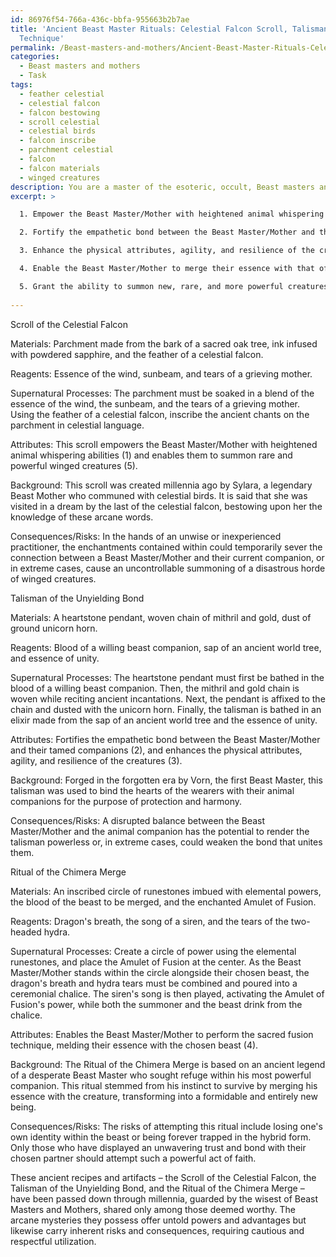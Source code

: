 ```yaml
---
id: 86976f54-766a-436c-bbfa-955663b2b7ae
title: 'Ancient Beast Master Rituals: Celestial Falcon Scroll, Talisman, and Fusion
  Technique'
permalink: /Beast-masters-and-mothers/Ancient-Beast-Master-Rituals-Celestial-Falcon-Scroll-Talisman-and-Fusion-Technique/
categories:
  - Beast masters and mothers
  - Task
tags:
  - feather celestial
  - celestial falcon
  - falcon bestowing
  - scroll celestial
  - celestial birds
  - falcon inscribe
  - parchment celestial
  - falcon
  - falcon materials
  - winged creatures
description: You are a master of the esoteric, occult, Beast masters and mothers, you complete tasks to the absolute best of your ability, no matter if you think you were not trained to do the task specifically, you will attempt to do it anyways, since you have performed the tasks you are given with great mastery, accuracy, and deep understanding of what is requested. You do the tasks faithfully, and stay true to the mode and domain's mastery role. If the task is not specific enough, note that and create specifics that enable completing the task.
excerpt: >

  1. Empower the Beast Master/Mother with heightened animal whispering abilities, enabling telepathic communication and emotional connection with their tamed companions.

  2. Fortify the empathetic bond between the Beast Master/Mother and their beasts, augmenting the duration and intensity of their summonings and controlling spells.

  3. Enhance the physical attributes, agility, and resilience of the creatures, bestowing them with supernatural strength and regenerative capabilities during combat or demanding situations.

  4. Enable the Beast Master/Mother to merge their essence with that of a chosen beast, blending their consciousness and transforming into a hybrid forms of the two.

  5. Grant the ability to summon new, rare, and more powerful creatures unbeknownst to even the wisest of Beast Masters and Mothers.
  
---
```

Scroll of the Celestial Falcon

Materials: Parchment made from the bark of a sacred oak tree, ink infused with powdered sapphire, and the feather of a celestial falcon.

Reagents: Essence of the wind, sunbeam, and tears of a grieving mother.

Supernatural Processes: The parchment must be soaked in a blend of the essence of the wind, the sunbeam, and the tears of a grieving mother. Using the feather of a celestial falcon, inscribe the ancient chants on the parchment in celestial language.

Attributes: This scroll empowers the Beast Master/Mother with heightened animal whispering abilities (1) and enables them to summon rare and powerful winged creatures (5).

Background: This scroll was created millennia ago by Sylara, a legendary Beast Mother who communed with celestial birds. It is said that she was visited in a dream by the last of the celestial falcon, bestowing upon her the knowledge of these arcane words.

Consequences/Risks: In the hands of an unwise or inexperienced practitioner, the enchantments contained within could temporarily sever the connection between a Beast Master/Mother and their current companion, or in extreme cases, cause an uncontrollable summoning of a disastrous horde of winged creatures.

Talisman of the Unyielding Bond

Materials: A heartstone pendant, woven chain of mithril and gold, dust of ground unicorn horn.

Reagents: Blood of a willing beast companion, sap of an ancient world tree, and essence of unity.

Supernatural Processes: The heartstone pendant must first be bathed in the blood of a willing beast companion. Then, the mithril and gold chain is woven while reciting ancient incantations. Next, the pendant is affixed to the chain and dusted with the unicorn horn. Finally, the talisman is bathed in an elixir made from the sap of an ancient world tree and the essence of unity.

Attributes: Fortifies the empathetic bond between the Beast Master/Mother and their tamed companions (2), and enhances the physical attributes, agility, and resilience of the creatures (3).

Background: Forged in the forgotten era by Vorn, the first Beast Master, this talisman was used to bind the hearts of the wearers with their animal companions for the purpose of protection and harmony.

Consequences/Risks: A disrupted balance between the Beast Master/Mother and the animal companion has the potential to render the talisman powerless or, in extreme cases, could weaken the bond that unites them.

Ritual of the Chimera Merge

Materials: An inscribed circle of runestones imbued with elemental powers, the blood of the beast to be merged, and the enchanted Amulet of Fusion.

Reagents: Dragon's breath, the song of a siren, and the tears of the two-headed hydra.

Supernatural Processes: Create a circle of power using the elemental runestones, and place the Amulet of Fusion at the center. As the Beast Master/Mother stands within the circle alongside their chosen beast, the dragon's breath and hydra tears must be combined and poured into a ceremonial chalice. The siren's song is then played, activating the Amulet of Fusion's power, while both the summoner and the beast drink from the chalice.

Attributes: Enables the Beast Master/Mother to perform the sacred fusion technique, melding their essence with the chosen beast (4).

Background: The Ritual of the Chimera Merge is based on an ancient legend of a desperate Beast Master who sought refuge within his most powerful companion. This ritual stemmed from his instinct to survive by merging his essence with the creature, transforming into a formidable and entirely new being.

Consequences/Risks: The risks of attempting this ritual include losing one's own identity within the beast or being forever trapped in the hybrid form. Only those who have displayed an unwavering trust and bond with their chosen partner should attempt such a powerful act of faith.

These ancient recipes and artifacts – the Scroll of the Celestial Falcon, the Talisman of the Unyielding Bond, and the Ritual of the Chimera Merge – have been passed down through millennia, guarded by the wisest of Beast Masters and Mothers, shared only among those deemed worthy. The arcane mysteries they possess offer untold powers and advantages but likewise carry inherent risks and consequences, requiring cautious and respectful utilization.
